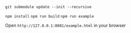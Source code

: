 ``git submodule update --init --recursive``

``npm install``
``npm run build``
``npm run example``

Open ``http://127.0.0.1:8081/example.html`` in your browser
